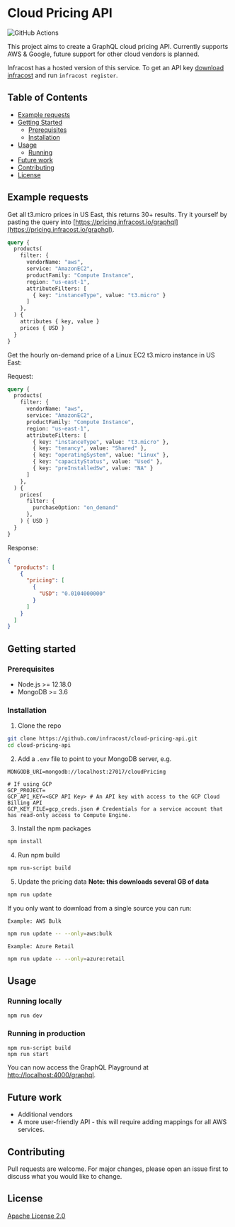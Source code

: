# Cloud Pricing API

![GitHub Actions](https://github.com/DanielMabbett/cloud-pricing-api/workflows/GitHub%20Actions/badge.svg)

This project aims to create a GraphQL cloud pricing API. Currently supports AWS & Google, future support for other cloud vendors is planned.

Infracost has a hosted version of this service. To get an API key [download infracost](https://www.infracost.io/docs/#installation) and run `infracost register`.

## Table of Contents

* [Example requests](#example-requests)
* [Getting Started](#getting-started)
  * [Prerequisites](#prerequisites)
  * [Installation](#installation)
* [Usage](#usage)
  * [Running](#running)
* [Future work](#future-work)
* [Contributing](#contributing)
* [License](#license)

## Example requests

Get all t3.micro prices in US East, this returns 30+ results. Try it yourself by pasting the query into [https://pricing.infracost.io/graphql](https://pricing.infracost.io/graphql).

```graphql
query {
  products(
    filter: {
      vendorName: "aws",
      service: "AmazonEC2",
      productFamily: "Compute Instance",
      region: "us-east-1",
      attributeFilters: [
        { key: "instanceType", value: "t3.micro" }
      ]
    },
  ) {
    attributes { key, value }
    prices { USD }
  }
}
```

Get the hourly on-demand price of a Linux EC2 t3.micro instance in US East:

Request:

```graphql
query {
  products(
    filter: {
      vendorName: "aws",
      service: "AmazonEC2",
      productFamily: "Compute Instance",
      region: "us-east-1",
      attributeFilters: [
        { key: "instanceType", value: "t3.micro" },
        { key: "tenancy", value: "Shared" },
        { key: "operatingSystem", value: "Linux" },
        { key: "capacityStatus", value: "Used" },
        { key: "preInstalledSw", value: "NA" }
      ]
    },
  ) {
    prices(
      filter: {
        purchaseOption: "on_demand"
      },
    ) { USD }
  }
}
```

Response:

```json
{
  "products": [
    {
      "pricing": [
        {
          "USD": "0.0104000000"
        }
      ]
    }
  ]
}
```

## Getting started

### Prerequisites

 * Node.js >= 12.18.0
 * MongoDB >= 3.6

### Installation

1. Clone the repo

  ```sh
  git clone https://github.com/infracost/cloud-pricing-api.git
  cd cloud-pricing-api
  ```

2. Add a `.env` file to point to your MongoDB server, e.g.

  ```
  MONGODB_URI=mongodb://localhost:27017/cloudPricing

  # If using GCP
  GCP_PROJECT=
  GCP_API_KEY=<GCP API Key> # An API key with access to the GCP Cloud Billing API
  GCP_KEY_FILE=gcp_creds.json # Credentials for a service account that has read-only access to Compute Engine.
  ```

3. Install the npm packages

  ```sh
  npm install
  ```

4. Run npm build

  ```sh
  npm run-script build
  ```

5. Update the pricing data
   **Note: this downloads several GB of data**

  ```sh
  npm run update
  ```

  If you only want to download from a single source you can run:

  `Example: AWS Bulk`

  ```sh
  npm run update -- --only=aws:bulk
  ```

  `Example: Azure Retail`
  
  ```sh
  npm run update -- --only=azure:retail
  ```

## Usage

### Running locally

```
npm run dev
```

### Running in production

```
npm run-script build
npm run start
```

You can now access the GraphQL Playground at [http://localhost:4000/graphql](http://localhost:4000/graphql).

## Future work

 * Additional vendors
 * A more user-friendly API - this will require adding mappings for all AWS services.

## Contributing

Pull requests are welcome. For major changes, please open an issue first to discuss what you would like to change.

## License

[Apache License 2.0](https://choosealicense.com/licenses/apache-2.0/)
